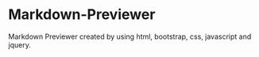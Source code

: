 # Markdown-Previewer
Markdown Previewer created by using html, bootstrap, css, javascript and jquery.
